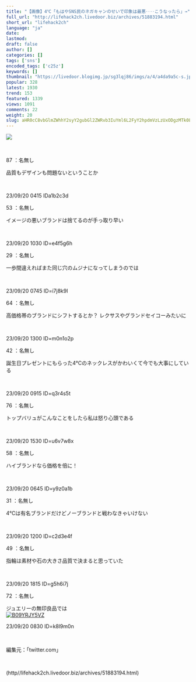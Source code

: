 ```yaml
---
title: "【画像】4℃「もはやSNS民のネガキャンのせいで印象は最悪‥‥こうなったら」→"
full_url: "http://lifehack2ch.livedoor.biz/archives/51883194.html"
short_url: "lifehack2ch"
language: "ja"
date: 
lastmod: 
draft: false
author: []
categories: []
tags: ['sns']
encoded_tags: ['c25z']
keywords: []
thumbnail: "https://livedoor.blogimg.jp/sg3lqj86/imgs/a/4/a4da9a5c-s.jpg"
popular: 328
latest: 1930
trend: 153
featured: 1339
views: 1091
comments: 22
weight: 20
slug: aHR0cC8vbGlmZWhhY2syY2gubGl2ZWRvb3IuYml6L2FyY2hpdmVzLzUxODgzMTk0Lmh0bWw=
---
```


![](https://livedoor.blogimg.jp/sg3lqj86/imgs/a/4/a4da9a5c-s.jpg)

<div> <p></p><br> <p class='t_name'>87 ：名無し</p> <p class='r4'>品質もデザインも問題ないということか </p><br><p>23/09/20 0415 IDa1b2c3d</p> <p class='t_name'>53 ：名無し</p> <p class='r4'>イメージの悪いブランドは捨てるのが手っ取り早い </p><br><p>23/09/20 1030 ID=e4f5g6h</p> <p class='t_name'>29 ：名無し</p> <p class='r4'>一歩間違えればまた同じ穴のムジナになってしまうのでは </p><br><p>23/09/20 0745 ID=i7j8k9l</p> <p class='t_name'>64 ：名無し</p> <p class='r4'>高価格帯のブランドにシフトするとか？ レクサスやグランドセイコーみたいに </p><br><p>23/09/20 1300 ID=m0n1o2p</p> <p class='t_name'>42 ：名無し</p> <p class='r4'>誕生日プレゼントにもらった4℃のネックレスがかわいくて今でも大事にしている </p><br><p>23/09/20 0915 ID=q3r4s5t</p> <p class='t_name'>76 ：名無し</p> <p class='r4'>トップバリュがこんなことをしたら私は怒り心頭である </p><br><p>23/09/20 1530 ID=u6v7w8x</p> <p class='t_name'>58 ：名無し</p> <p class='r4'>ハイブランドなら価格を倍に！ </p><br><p>23/09/20 0645 ID=y9z0a1b</p> <p class='t_name'>31 ：名無し</p> <p class='r4'>4℃は有名ブランドだけどノーブランドと戦わなきゃいけない </p><br><p>23/09/20 1200 ID=c2d3e4f</p> <p class='t_name'>49 ：名無し</p> <p class='r4'>指輪は素材や石の大きさ品質で決まると思っていた </p><br><p>23/09/20 1815 ID=g5h6i7j</p> <p class='t_name'>72 ：名無し</p> <p class='r2'>ジュエリーの無印良品では<br><a href='https//www.amazon.co.jp/dp/B09YRJY5VZ/?tag=nishiky24-22' target='_blank'><img src='https//m.media-amazon.com/images/I/41np9ZWWSfL._SL500_.jpg' alt='B09YRJY5VZ' border='0'></a> </p><p>23/09/20 0830 ID=k8l9m0n</p> <br><p class='p_url'>編集元：「twitter.com」</p> <br clear='all'></div>

(http//lifehack2ch.livedoor.biz/archives/51883194.html)
